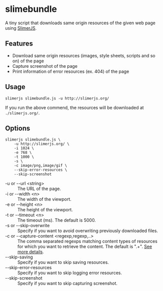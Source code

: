 # slimebundle

A tiny script that downloads same origin resources of the given web page using [SlimerJS](http://www.slimerjs.org).

## Features

- Download same origin resources (images, style sheets, scripts and so on) of the page
- Capture screenshot of the page
- Print information of error resources (ex. 404) of the page

## Usage

```
slimerjs slimebundle.js -u http://slimerjs.org/
```

If you run the above commend, the resources will be downloaded at `./slimerjs.org/`.

## Options

```
slimerjs slimebundle.js \
    -u http://slimerjs.org/ \
    -i 1024 \
    -e 768 \
    -t 1000 \
    -s \
    -c image/png,image/gif \
    --skip-error-resources \
    --skip-screenshot
```

<dl>
<dt>-u or --url &lt;string&gt;</dt>
<dd>The URL of the page.</dd>
<dt>-i or --width &lt;n&gt;</dt>
<dd>The width of the viewport.</dd>
<dt>-e or --height &lt;n&gt;</dt>
<dd>The height of the viewport.</dd>
<dt>-t or --timeout &lt;n&gt;</dt>
<dd>The timeout (ms). The default is 5000.</dd>
<dt>-s or --skip-overwrite</dt>
<dd>Specify if you want to avoid overwriting previously downloaded files.</dd>
<dt>-c or --capture-content &lt;regexp,regexp,..&gt;</dt>
<dd>The comma separated regexps matching content types of resources for which you want to retrieve the content. The default is &quot;.+&quot;. <a href="http://docs.slimerjs.org/current/api/webpage.html#webpage-capturecontent">See more details</a>.
</dd>
<dt>--skip-saving</dt>
<dd>Specify if you want to skip saving resources.</dd>
<dt>--skip-error-resources</dt>
<dd>Specify if you want to skip logging error resources.</dd>
<dt>--skip-screenshot</dt>
<dd>Specify if you want to skip capturing screenshot.</dd>
</dl>
